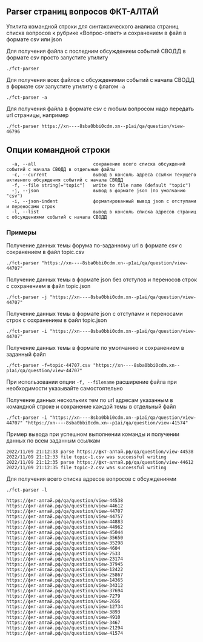 ## Parser страниц вопросов ФКТ-АЛТАЙ
Утилита командной строки для синтаксического анализа страниц списка вопросов к рубрике «Вопрос-ответ» и сохранением в файл в формате csv или json

Для получения файла с последним обсуждением событий СВОДД в формате csv просто запустите утилиту<br>
```
./fct-parser 
```

Для получения всех файлов с обсуждениями событий с начала СВОДД в формате csv запустите утилиту с флагом `-a`<br>
```
./fct-parser -a
```

Для получения файла в формате csv с любым вопросом надо передать url страницы, например
```
./fct-parser https://xn----8sba0bbi0cdm.xn--p1ai/qa/question/view-46796
```

Опции командной строки
----------------------

```
  -a, --all                     сохранение всего списка обсуждений событий с начала СВОДД в отдельные файлы
  -c, --current                 вывод в консоль адреса ссылки текущего активного обсуждения событий с начала СВОДД
  -f, --file string[="topic"]   write to file name (default "topic")
  -j, --json                    вывод в формате json (по умолчанию "csv")
  -i, --json-indent             форматированный вывод json с отступами и переносами строк
  -l, --list                    вывод в консоль списка адресов страниц с обсуждениями событий с начала СВОДД
```

### Примеры

Получение данных темы форума по-заданному url в формате csv с сохранением в файл topic.csv

``` 
./fct-parser "https://xn----8sba0bbi0cdm.xn--p1ai/qa/question/view-44707"
```

Получение данных темы в формате json без отступов и переносов строк с сохранением в файл topic.json
``` 
./fct-parser -j "https://xn----8sba0bbi0cdm.xn--p1ai/qa/question/view-44707"
```

Получение данных темы в формате json с отступами и переносами строк с сохранением в файл topic.json
``` 
./fct-parser -i "https://xn----8sba0bbi0cdm.xn--p1ai/qa/question/view-44707"
```

Получение данных темы в формате по умолчанию и сохранением в заданный файл <br>
``` 
./fct-parser -f=topic-44707.csv "https://xn----8sba0bbi0cdm.xn--p1ai/qa/question/view-44707"
```
При использовании опции `-f, --filename` расширение файла при необходимости указывайте самостоятельно

Получение данных нескольких тем по url адресам указанным в командной строке и сохранение каждой темы в отдельный файл 
```
./fct-parser -i "https://xn----8sba0bbi0cdm.xn--p1ai/qa/question/view-44707" "https://xn----8sba0bbi0cdm.xn--p1ai/qa/question/view-41574"
```
Пример вывода при успешном выполнении команды и получении данных по всем заданным ссылкам
```
2022/11/09 21:12:33 parse https://фкт-алтай.рф/qa/question/view-44538
2022/11/09 21:12:33 file topic-1.csv was successful writing
2022/11/09 21:12:35 parse https://фкт-алтай.рф/qa/question/view-44612
2022/11/09 21:12:35 file topic-2.csv was successful writing

```

Для получения всего списка адресов вопросов с обсуждениями
```
./fct-parser -l
```

```
https://фкт-алтай.рф/qa/question/view-44538
https://фкт-алтай.рф/qa/question/view-44612
https://фкт-алтай.рф/qa/question/view-44707
https://фкт-алтай.рф/qa/question/view-44757
https://фкт-алтай.рф/qa/question/view-44883
https://фкт-алтай.рф/qa/question/view-44962
https://фкт-алтай.рф/qa/question/view-45044
https://фкт-алтай.рф/qa/question/view-35650
https://фкт-алтай.рф/qa/question/view-35298
https://фкт-алтай.рф/qa/question/view-4604
https://фкт-алтай.рф/qa/question/view-7533
https://фкт-алтай.рф/qa/question/view-23174
https://фкт-алтай.рф/qa/question/view-37945
https://фкт-алтай.рф/qa/question/view-12422
https://фкт-алтай.рф/qa/question/view-25867
https://фкт-алтай.рф/qa/question/view-14365
https://фкт-алтай.рф/qa/question/view-34312
https://фкт-алтай.рф/qa/question/view-37694
https://фкт-алтай.рф/qa/question/view-7279
https://фкт-алтай.рф/qa/question/view-2656
https://фкт-алтай.рф/qa/question/view-12734
https://фкт-алтай.рф/qa/question/view-3893
https://фкт-алтай.рф/qa/question/view-4910
https://фкт-алтай.рф/qa/question/view-3467
https://фкт-алтай.рф/qa/question/view-21294
https://фкт-алтай.рф/qa/question/view-41574
```